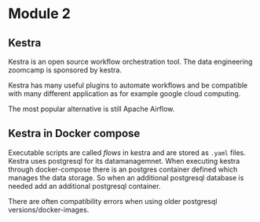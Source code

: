 # Module 2 

## Kestra

Kestra is an open source workflow orchestration tool. The data engineering zoomcamp is sponsored by kestra. 

Kestra has many useful plugins to automate workflows and be compatible with many different application as for example google cloud computing. 

The most popular alternative is still Apache Airflow.



## Kestra in Docker compose

Executable scripts are called *flows* in kestra and are stored as `.yaml` files. 
Kestra uses postgresql for its datamanagemnet. When executing kestra through docker-compose there is an postgres container defined which manages the data storage. So when an additional postgresql database is needed add an additional postgresql container. 

There are often compatibility errors when using older postgresql versions/docker-images. 

